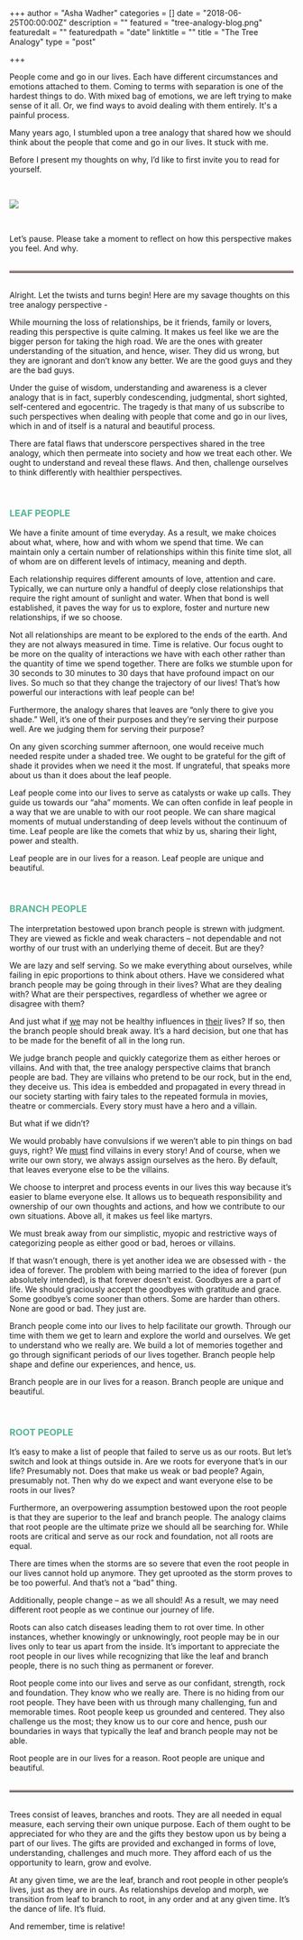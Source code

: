 +++
author = "Asha Wadher"
categories = []
date = "2018-06-25T00:00:00Z"
description = ""
featured = "tree-analogy-blog.png"
featuredalt = ""
featuredpath = "date"
linktitle = ""
title = "The Tree Analogy"
type = "post"

+++
<p>People come and go in our lives. Each have different circumstances and emotions attached to them. Coming to terms with separation is one of the hardest things to do. With mixed bag of emotions, we are left trying to make sense of it all. Or, we find ways to avoid dealing with them entirely. It's a painful process.   </p>

Many years ago, I stumbled upon a tree analogy that shared how we should think about the people that come and go in our lives. It stuck with me.

Before I present my thoughts on why, I’d like to first invite you to read for yourself.

<br>
<p class="text-center"><img class="2x text-center" src="/img/twiztedmyrtle/blog/stockbridge-kentucky.jpg"/></p>
<br>

Let’s pause. Please take a moment to reflect on how this perspective makes you feel. And why.
<br><br>

<div class="row">
<div class="col-md-4 col-md-offset-4">
<hr style="border-top: 3px solid #a68f8c;">
</div>
</div>
<br>
Alright. Let the twists and turns begin! Here are my savage thoughts on this tree analogy perspective -

While mourning the loss of relationships, be it friends, family or lovers, reading this perspective is quite calming. It makes us feel like we are the bigger person for taking the high road. We are the ones with greater understanding of the situation, and hence, wiser. They did us wrong, but they are ignorant and don’t know any better. We are the good guys and they are the bad guys.

Under the guise of wisdom, understanding and awareness is a clever analogy that is in fact, superbly condescending, judgmental, short sighted, self-centered and egocentric. The tragedy is that many of us subscribe to such perspectives when dealing with people that come and go in our lives, which in and of itself is a natural and beautiful process.

There are fatal flaws that underscore perspectives shared in the tree analogy, which then permeate into society and how we treat each other. We ought to understand and reveal these flaws. And then, challenge ourselves to think differently with healthier perspectives.

<br><h3 style="color: #56b497"><strong>LEAF PEOPLE</strong></h3>
We have a finite amount of time everyday. As a result, we make choices about what, where, how and with whom we spend that time. We can maintain only a certain number of relationships within this finite time slot, all of whom are on different levels of intimacy, meaning and depth.

Each relationship requires different amounts of love, attention and care. Typically, we can nurture only a handful of deeply close relationships that require the right amount of sunlight and water. When that bond is well established, it paves the way for us to explore, foster and nurture new relationships, if we so choose.

Not all relationships are meant to be explored to the ends of the earth. And they are not always measured in time. Time is relative. Our focus ought to be more on the quality of interactions we have with each other rather than the quantity of time we spend together. There are folks we stumble upon for 30 seconds to 30 minutes to 30 days that have profound impact on our lives. So much so that they change the trajectory of our lives! That’s how powerful our interactions with leaf people can be!

Furthermore, the analogy shares that leaves are “only there to give you shade.” Well, it’s one of their purposes and they’re serving their purpose well. Are we judging them for serving their purpose?

On any given scorching summer afternoon, one would receive much needed respite under a shaded tree. We ought to be grateful for the gift of shade it provides when we need it the most. If ungrateful, that speaks more about us than it does about the leaf people.

Leaf people come into our lives to serve as catalysts or wake up calls. They guide us towards our “aha” moments. We can often confide in leaf people in a way that we are unable to with our root people. We can share magical moments of mutual understanding of deep levels without the continuum of time. Leaf people are like the comets that whiz by us, sharing their light, power and stealth.

Leaf people are in our lives for a reason. Leaf people are unique and beautiful.

<br><h3 style="color: #56b497"><strong>BRANCH PEOPLE</strong></h3>
The interpretation bestowed upon branch people is strewn with judgment. They are viewed as fickle and weak characters – not dependable and not worthy of our trust with an underlying theme of deceit. But are they?

We are lazy and self serving. So we make everything about ourselves, while failing in epic proportions to think about others. Have we considered what branch people may be going through in their lives? What are they dealing with? What are their perspectives, regardless of whether we agree or disagree with them?

And just what if <u>we</u> may not be healthy influences in <u>their</u> lives? If so, then the branch people should break away. It’s a hard decision, but one that has to be made for the benefit of all in the long run.

We judge branch people and quickly categorize them as either heroes or villains. And with that, the tree analogy perspective claims that branch people are bad. They are villains who pretend to be our rock, but in the end, they deceive us. This idea is embedded and propagated in every thread in our society starting with fairy tales to the repeated formula in movies, theatre or commercials. Every story must have a hero and a villain.

But what if we didn’t?

We would probably have convulsions if we weren’t able to pin things on bad guys, right? We <u>must</u> find villains in every story! And of course, when we write our own story, we always assign ourselves as the hero. By default, that leaves everyone else to be the villains.

We choose to interpret and process events in our lives this way because it’s easier to blame everyone else. It allows us to bequeath responsibility and ownership of our own thoughts and actions, and how we contribute to our own situations. Above all, it makes us feel like martyrs.

We must break away from our simplistic, myopic and restrictive ways of categorizing people as either good or bad, heroes or villains.

If that wasn’t enough, there is yet another idea we are obsessed with - the idea of forever. The problem with being married to the idea of forever (pun absolutely intended), is that forever doesn’t exist. Goodbyes are a part of life. We should graciously accept the goodbyes with gratitude and grace. Some goodbye’s come sooner than others. Some are harder than others. None are good or bad. They just are.

Branch people come into our lives to help facilitate our growth. Through our time with them we get to learn and explore the world and ourselves. We get to understand who we really are. We build a lot of memories together and go through significant periods of our lives together. Branch people help shape and define our experiences, and hence, us.

Branch people are in our lives for a reason. Branch people are unique and beautiful.

<br><h3 style="color: #56b497"><strong>ROOT PEOPLE</strong></h3>
It’s easy to make a list of people that failed to serve us as our roots. But let’s switch and look at things outside in. Are we roots for everyone that’s in our life? Presumably not. Does that make us weak or bad people? Again, presumably not. Then why do we expect and want everyone else to be roots in our lives?

Furthermore, an overpowering assumption bestowed upon the root people is that they are superior to the leaf and branch people. The analogy claims that root people are the ultimate prize we should all be searching for. While roots are critical and serve as our rock and foundation, not all roots are equal.

There are times when the storms are so severe that even the root people in our lives cannot hold up anymore. They get uprooted as the storm proves to be too powerful. And that’s not a “bad” thing.  

Additionally, people change – as we all should! As a result, we may need different root people as we continue our journey of life.

Roots can also catch diseases leading them to rot over time. In other instances, whether knowingly or unknowingly, root people may be in our lives only to tear us apart from the inside. It’s important to appreciate the root people in our lives while recognizing that like the leaf and branch people, there is no such thing as permanent or forever.

Root people come into our lives and serve as our confidant, strength, rock and foundation. They know who we really are. There is no hiding from our root people. They have been with us through many challenging, fun and memorable times. Root people keep us grounded and centered. They also challenge us the most; they know us to our core and hence, push our boundaries in ways that typically the leaf and branch people may not be able.

Root people are in our lives for a reason. Root people are unique and beautiful.
<br><br><div class="row">
<div class="col-md-4 col-md-offset-4">
<hr style="border-top: 3px solid #a68f8c;">
</div>
</div>
<br>
Trees consist of leaves, branches and roots. They are all needed in equal measure, each serving their own unique purpose. Each of them ought to be appreciated for who they are and the gifts they bestow upon us by being a part of our lives. The gifts are provided and exchanged in forms of love, understanding, challenges and much more. They afford each of us the opportunity to learn, grow and evolve.

At any given time, we are the leaf, branch and root people in other people’s lives, just as they are in ours. As relationships develop and morph, we transition from leaf to branch to root, in any order and at any given time. It’s the dance of life. It’s fluid.

And remember, time is relative!
